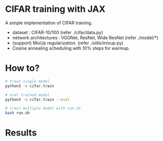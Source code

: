 # CIFAR training with JAX

A simple implementation of CIFAR training.

* dataset : CIFAR-10/100 (refer ./cifar/data.py)
* network architectures : VGGNet, ResNet, Wide ResNet (refer ./model/*)
* (support) MixUp regularization. (refer ./utils/mixup.py)
* Cosine annealing scheduling with 10% steps for warmup.

# How to?

```bash
# train single model
python3 -m cifar.train

# eval trained model
python3 -m cifar.train --eval

# train multiple model with run.sh
bash run.sh
```

# Results
